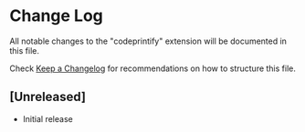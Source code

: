 # Change Log

All notable changes to the "codeprintify" extension will be documented in this file.

Check [Keep a Changelog](http://keepachangelog.com/) for recommendations on how to structure this file.

## [Unreleased]

- Initial release